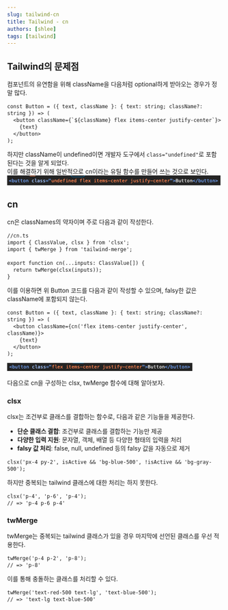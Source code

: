```yaml
---
slug: tailwind-cn
title: Tailwind - cn
authors: [shlee]
tags: [tailwind]
---
```


## Tailwind의 문제점

컴포넌트의 유연함을 위해 className을 다음처럼 optional하게 받아오는 경우가 정말 많다.

```
const Button = ({ text, className }: { text: string; className?: string }) => (
  <button className={`${className} flex items-center justify-center`}>
    {text}
  </button>
);
```

하지만 className이 undefined이면 개발자 도구에서 `class="undefined"`로 포함된다는 것을 알게 되었다.  
이를 해결하기 위해 일반적으로 cn이라는 유틸 함수를 만들어 쓰는 것으로 보인다.
![Button with undefined class](./button-undefined.png)

<!-- truncate -->

## cn

cn은 classNames의 약자이며 주로 다음과 같이 작성한다.

```
//cn.ts
import { ClassValue, clsx } from 'clsx';
import { twMerge } from 'tailwind-merge';

export function cn(...inputs: ClassValue[]) {
  return twMerge(clsx(inputs));
}
```

이를 이용하면 위 Button 코드를 다음과 같이 작성할 수 있으며, falsy한 값은 className에 포함되지 않는다.

```
const Button = ({ text, className }: { text: string; className?: string }) => (
  <button className={cn('flex items-center justify-center', className)}>
    {text}
  </button>
);
```

![Button except for undefined class](./button-no-undefined.png)

다음으로 cn을 구성하는 clsx, twMerge 함수에 대해 알아보자.

### clsx

clsx는 조건부로 클래스를 결합하는 함수로, 다음과 같은 기능들을 제공한다.

- **단순 클래스 결합**: 조건부로 클래스를 결합하는 기능만 제공
- **다양한 입력 지원**: 문자열, 객체, 배열 등 다양한 형태의 입력을 처리
- **falsy 값 처리**: false, null, undefined 등의 falsy 값을 자동으로 제거

```
clsx('px-4 py-2', isActive && 'bg-blue-500', !isActive && 'bg-gray-500');
```

하지만 중복되는 tailwind 클래스에 대한 처리는 하지 못한다.

```
clsx('p-4', 'p-6', 'p-4');
// => 'p-4 p-6 p-4'
```

### twMerge

twMerge는 중복되는 tailwind 클래스가 있을 경우 마지막에 선언된 클래스를 우선 적용한다.

```
twMerge('p-4 p-2', 'p-8');
// => 'p-8'
```

이를 통해 충돌하는 클래스를 처리할 수 있다.

```
twMerge('text-red-500 text-lg', 'text-blue-500');
// => 'text-lg text-blue-500'
```
